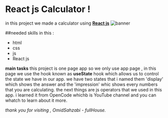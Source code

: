# React js Calculator !
in this project we made a calculator using **[React js](https://react.dev/)** 
![banner](https://github.com/user-attachments/assets/bc76f972-84a3-4cc6-bcaa-15722d4214fb)

##needed skills in this :
- html
- css
- js
- React js

**main tasks**
this project is one page app so we only use app page , in this page we use the hook
known as **useState** hook which allows us to control the state we have in our app.
we have two states that i named them 'display' which shows the answer  and the
'impression' whic shows every numbers that you are calculating.
the next things are js operators that we used in this app.
i learned it from OpenCode whichb is YouTube channel and you can whatch to learn about it more.

*thank you for visiting , OmidSahzabi - fullHouse.*
